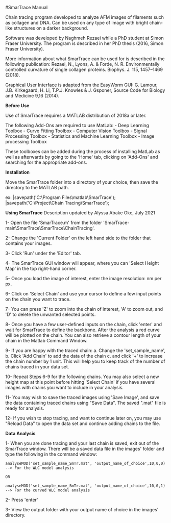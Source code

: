 #SmarTrace Manual

Chain tracing program developed to analyze AFM images of filaments such as collagen and DNA. Can be used on any type of image with bright chain-like structures on a darker background. 

Software was developed by Naghmeh Rezaei while a PhD student at Simon Fraser University.  The program is described in her PhD thesis (2016, Simon Fraser University).

More information about what SmarTrace can be used for is described in the following publication: Rezaei, N., Lyons, A. & Forde, N. R. Environmentally controlled curvature of single collagen proteins. Biophys. J. 115, 1457–1469 (2018).

Graphical User Interface is adapted from the EasyWorm GUI: G. Lamour, J.B. Kirkegaard, H. Li, T.P.J. Knowles & J. Gsponer, Source Code for Biology and Medicine 9,16 (2014).

**Before Use**

Use of SmarTrace requires a MATLAB distribution of 2018a or later.

The following Add-Ons are required to use MatLab: 
	- Deep Learning Toolbox
	- Curve Fitting Toolbox 
	- Computer Vision Toolbox
	- Signal Processing Toolbox
	- Statistics and Machine Learning Toolbox 
	- Image processing Toolbox

These toolboxes can be added during the process of installing MatLab as well as afterwards by going to the 'Home' tab, clicking on 'Add-Ons' and searching for the appropriate add-ons.


**Installation**

Move the SmarTrace folder into a directory of your choice, then save the directory to the MATLAB path.

ex: |savepath('C:\Program Files\matlab\SmarTrace');
    |savepath('C:\Project\Chain Tracing\SmarTrace');


**Using SmarTrace**
Description updated by Alyssa Abake Oke, July 2021

1- Open the file 'SmarTrace.m' from the folder 'SmarTrace-main\SmarTrace\SmarTrace\ChainTracing'.

2- Change the 'Current Folder' on the left hand side to the folder that contains your images. 

3- Click 'Run' under the 'Editor' tab. 

4- The SmarTrace GUI window will appear, where you can 'Select Height Map' in the top right-hand corner. 

5- Once you load the image of interest, enter the image resolution: nm per px. 

6- Click on 'Select Chain' and use your cursor to define a few input points on the chain you want to trace. 

7- You can press 'Z' to zoom into the chain of interest, 'A' to zoom out, and 'D' to delete the unwanted selected points.

8- Once you have a few user-defined inputs on the chain, click 'enter' and wait for SmarTrace to define the backbone. After the analysis a red curve will be plotted on the chain. You can also retrieve a contour length of your chain in the Matlab Command Window. 

9- If you are happy with the traced chain: 
	a. Change the 'set_sample_name', 
	b. Click 'Add Chain' to add the data of the chain 
	c. and click '+' to increase the chain number by 1 unit. This will help you to keep track of the number of chains traced in your data set. 

10- Repeat Steps 6-9 for the following chains. You may also select a new height map at this point before hitting 'Select Chain' if you have several images with chains you want to include in your analysis.

11- You may wish to save the traced images using 'Save Image', and save the data containing traced chains using "Save Data". The saved ".mat" file is ready for analysis.  

12- If you wish to stop tracing, and want to continue later on, you may use "Reload Data" to open the data set and continue adding chains to the file. 


**Data Analysis**

1- When you are done tracing and your last chain is saved, exit out of the SmarTrace window. There will be a saved data file in the images' folder and type the following in the command window:

	analyseMOD('set_sample_name_SmTr.mat', 'output_name_of_choice',10,0,0) --> For the WLC model analysis

	OR

	analyseMOD('set_sample_name_SmTr.mat', 'output_name_of_choice',10,0,1) --> For the curved WLC model analysis

2- Press 'enter'

3- View the output folder with your output name of choice in the images' directory.



